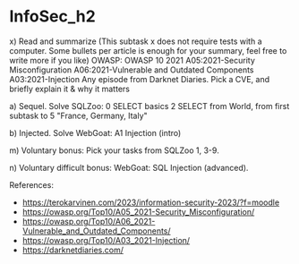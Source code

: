 # InfoSec_h2
x) Read and summarize (This subtask x does not require tests with a computer. Some bullets per article is enough for your summary, feel free to write more if you like)
OWASP: OWASP 10 2021
A05:2021-Security Misconfiguration
A06:2021-Vulnerable and Outdated Components
A03:2021-Injection
Any episode from Darknet Diaries.
Pick a CVE, and briefly explain it & why it matters



a) Sequel. Solve SQLZoo:
0 SELECT basics
2 SELECT from World, from first subtask to 5 "France, Germany, Italy"



b) Injected. Solve WebGoat:
A1 Injection (intro)




m) Voluntary bonus: Pick your tasks from SQLZoo 1, 3-9.




n) Voluntary difficult bonus: WebGoat: SQL Injection (advanced).




References: 

* https://terokarvinen.com/2023/information-security-2023/?f=moodle
* https://owasp.org/Top10/A05_2021-Security_Misconfiguration/
* https://owasp.org/Top10/A06_2021-Vulnerable_and_Outdated_Components/
* https://owasp.org/Top10/A03_2021-Injection/
* https://darknetdiaries.com/
